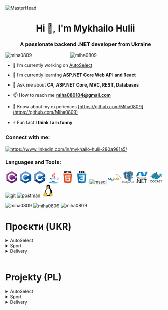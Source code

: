 ![MasterHead](https://miro.medium.com/v2/resize:fit:2000/format:webp/1*-ntL3Dsvc-dJ5cLGRtSuEw.gif)
<h1 align="center">Hi 👋, I'm Mykhailo Hulii</h1>
<h3 align="center">A passionate backend .NET developer from Ukraine</h3>
<img  align="right" width="300" src="https://i.postimg.cc/QMqB8Vp6/Image.jpg" alt="miha0809" />

<p align="left"> <img src="https://komarev.com/ghpvc/?username=miha0809&label=Profile%20views&color=0e75b6&style=flat" alt="miha0809" /> </p>

- 🔭 I’m currently working on [AutoSelect](https://github.com/Miha0809/AutoSelect)

- 🌱 I’m currently learning **ASP.NET Core Web API and React**

- 💬 Ask me about **C#, ASP.NET Core, MVC, REST, Databases**

- 📫 How to reach me **miha080104@gmail.com**

- 📄 Know about my experiences [https://github.com/Miha0809](https://github.com/Miha0809)

- ⚡ Fun fact **I think I am funny**

<h3 align="left">Connect with me:</h3>
<p align="left">
<a href="https://www.linkedin.com/in/mykhailo-hulii-280a981a5" target="blank"><img align="center" src="https://raw.githubusercontent.com/rahuldkjain/github-profile-readme-generator/master/src/images/icons/Social/linked-in-alt.svg" alt="https://www.linkedin.com/in/mykhailo-hulii-280a981a5/" height="30" width="40" /></a>
</p>

<h3 align="left">Languages and Tools:</h3>
<p align="left"> 
  <a href="https://www.w3schools.com/cs/" target="_blank" rel="noreferrer"> <img src="https://raw.githubusercontent.com/devicons/devicon/master/icons/csharp/csharp-original.svg" alt="csharp" width="40" height="40"/> </a>
  <a href="https://www.cprogramming.com/" target="_blank" rel="noreferrer"> <img src="https://raw.githubusercontent.com/devicons/devicon/master/icons/c/c-original.svg" alt="c" width="40" height="40"/> </a>
  <a href="https://www.w3schools.com/cpp/" target="_blank" rel="noreferrer"> <img src="https://raw.githubusercontent.com/devicons/devicon/master/icons/cplusplus/cplusplus-original.svg" alt="cplusplus" width="40" height="40"/> </a>
  <a href="https://www.java.com" target="_blank" rel="noreferrer"> <img src="https://raw.githubusercontent.com/devicons/devicon/master/icons/java/java-original.svg" alt="java" width="40" height="40"/> </a>
  <a href="https://www.w3.org/html/" target="_blank" rel="noreferrer"> <img src="https://raw.githubusercontent.com/devicons/devicon/master/icons/html5/html5-original-wordmark.svg" alt="html5" width="40" height="40"/> </a>
  <a href="https://www.w3schools.com/css/" target="_blank" rel="noreferrer"> <img src="https://raw.githubusercontent.com/devicons/devicon/master/icons/css3/css3-original-wordmark.svg" alt="css3" width="40" height="40"/> </a>
  <a href="https://www.microsoft.com/en-us/sql-server" target="_blank" rel="noreferrer"> <img src="https://www.svgrepo.com/show/303229/microsoft-sql-server-logo.svg" alt="mssql" width="40" height="40"/> </a>
  <a href="https://www.mysql.com/" target="_blank" rel="noreferrer"> <img src="https://raw.githubusercontent.com/devicons/devicon/master/icons/mysql/mysql-original-wordmark.svg" alt="mysql" width="40" height="40"/> </a>
  <a href="https://www.postgresql.org" target="_blank" rel="noreferrer"> <img src="https://raw.githubusercontent.com/devicons/devicon/master/icons/postgresql/postgresql-original-wordmark.svg" alt="postgresql" width="40" height="40"/> </a>
  <a href="https://dotnet.microsoft.com/" target="_blank" rel="noreferrer"> <img src="https://raw.githubusercontent.com/devicons/devicon/master/icons/dot-net/dot-net-original-wordmark.svg" alt="dotnet" width="40" height="40"/> </a>
  <a href="https://www.docker.com/" target="_blank" rel="noreferrer"> <img src="https://raw.githubusercontent.com/devicons/devicon/master/icons/docker/docker-original-wordmark.svg" alt="docker" width="40" height="40"/> </a>
  <a href="https://git-scm.com/" target="_blank" rel="noreferrer"> <img src="https://www.vectorlogo.zone/logos/git-scm/git-scm-icon.svg" alt="git" width="40" height="40"/> </a>
  <a href="https://postman.com" target="_blank" rel="noreferrer"> <img src="https://www.vectorlogo.zone/logos/getpostman/getpostman-icon.svg" alt="postman" width="40" height="40"/> </a>
  <a href="https://www.linux.org/" target="_blank" rel="noreferrer"> <img src="https://raw.githubusercontent.com/devicons/devicon/master/icons/linux/linux-original.svg" alt="linux" width="40" height="40"/> </a>
</p>

<img align="left" src="https://github-readme-stats.vercel.app/api?username=miha0809&show_icons=true&locale=en" alt="miha0809" />
&nbsp;<img align="center" src="https://github-readme-stats.vercel.app/api/top-langs?username=miha0809&show_icons=true&locale=en&layout=compact" alt="miha0809" />

<div style="display: inline-block;">
<!--   <img src="https://github.r2v.ch/codewars?user=Mark_Full&theme=light" alt="miha0809" /> -->
  <img src="https://github-readme-streak-stats.herokuapp.com/?user=miha0809&" alt="miha0809" />
</div>

# Проєкти (UKR)

<details>
<summary>AutoSelect</summary>

###### [Link](https://github.com/Miha0809/AutoSelect)

### Мета проєкту:
Створення повноцінного сайту для полегкшення пошуку спеціаліста по пошуку та огляду автомобіля.

### Тривалість:
Липень 2024 - 

### Технології:
- Мова програмування: C#
- Фреймворки: ASP.NET Core, EntityFramework Core, Identity, AutoMapper
- База даних: PostgreSQL
- Back-end: ASP.NET Core Web API
- Front-end: Blazor WebAssembly
- Контейнеризація: Docker

### Архітектура:
- Проект монолітної архітектури
- API REST
- SPA

### Паттерни:
- SOLID
- KISS (Keep It Simple, Stupid)
- DRY (Don't Repeat Yourself)
- MVC (Model-View-Controller)
</details>


<details>
<summary>Sport</summary>

###### [Link](https://github.com/Miha0809/Sport)

### Мета проєкту:
Створити проект на тему "Розроблення веб-додатку для організації бігових змагань в режимі реального часу для ОС Android" на дипломну роботу для коледжа НТУ

### Тривалість:
Квітень 2024 - Травень 2024

### Технології:
- Мова програмування: C#
- Фреймворки: ASP.NET Core Web API, EntityFramework Core, Identity, AutoMapper
- База даних: PostgreSQL
- Хостинг: Render
- Контейнеризація: Docker

### Архітектура:
- Проект монолітної архітектури
- API REST

### Паттерни:
- SOLID
- KISS (Keep It Simple, Stupid)
- DRY (Don't Repeat Yourself)
- MVC (Model-View-Controller)
</details>


<details>
<summary>Delivery</summary>

###### [Link](https://github.com/Miha0809/Delivery)

### Мета проєкту:
Створення маркетплейсу для продажі домашніх продуктів.

### Тривалість:
Грудень 2023 - Травень 2024

### Технології:
- Мова програмування: C#
- Фреймворки: ASP.NET Core Web API, EntityFramework Core, Identity, AutoMapper
- База даних: PostgreSQL
- Хостинг: Render
- Контейнеризація: Docker

### Архітектура:
- Проект монолітної архітектури
- API REST

### Паттерни:
- MVC (Model-View-Controller)
    
### Роль:
- Роль: розробка back-end частини.
</details>


<br />


# Projekty (PL)

<details>
<summary>AutoSelect</summary>

###### [Link](https://github.com/Miha0809/AutoSelect)

### Cel projektu:
Stworzenie pełnoprawnej strony internetowej ułatwiającej wyszukiwanie specjalisty w zakresie wyszukiwania i przeglądu samochodu.

### Czas trwania:
Lipiec 2024 - 

### Technologie:
- Język programowania: C#
- Frameworki: ASP.NET Core, EntityFramework Core, Identity, AutoMapper
- Baza danych: PostgreSQL
- Back-end: ASP.NET Core Web API
- Front-end: Blazor WebAssembly
- Konteneryzacja: Docker

### Architektura:
- Monolitna architektura projekta
- API REST
- SPA

### Wzorce:
- SOLID
- KISS (Keep It Simple, Stupid)
- DRY (Don't Repeat Yourself)
- MVC (Model-View-Controller)
</details>


<details>
<summary>Sport</summary>

###### [Link](https://github.com/Miha0809/Sport)

### Cel projektu:
Utwórz projekt pt. „Rozwój aplikacji internetowej do zawodów biegowych w czasie rzeczywistym dla systemu Android” na potrzeby pracy dyplomowej

### Czas trwania:
Kwiecień 2024 - Maj 2024

### Technologie:
- Język programowania: C#
- Frameworki: ASP.NET Core, EntityFramework Core, Identity, AutoMapper
- Baza danych: PostgreSQL
- Hosting: Render
- Konteneryzacja: Docker

### Architektura:
- Monolitna architektura projekta
- API REST

### Wzorce:
- SOLID
- KISS (Keep It Simple, Stupid)
- DRY (Don't Repeat Yourself)
- MVC (Model-View-Controller)
</details>


<details>
<summary>Delivery</summary>

###### [Link](https://github.com/Miha0809/Delivery)

### Cel projektu:
Stworzenie marketplace produktów domowych

### Czas trwania:
Grudzień 2023 - Maj 2024

### Technologie:
- Język programowania: C#
- Frameworki: ASP.NET Core, EntityFramework Core, Identity, AutoMapper
- Baza danych: PostgreSQL
- Hosting: Render
- Konteneryzacja: Docker

### Architektura:
- Monolitna architektura projekta
- API REST

### Wzorce:
- MVC (Model-View-Controller)
    
### Rola:
- Rola: rozwój części back-endowej.
</details>
